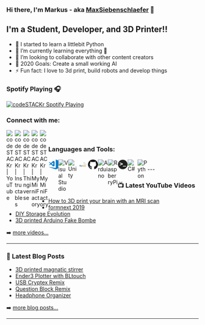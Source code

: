### Hi there, I'm Markus - aka [MaxSiebenschlaefer][youtube] 👋


## I'm a Student, Developer, and 3D Printer!!

- 🔭 I started to learn a littlebit Python
- 🌱 I’m currently learning everything 🤣
- 👯 I’m looking to collaborate with other content creators
- 🥅 2020 Goals: Create a small working AI
- ⚡ Fun fact: I love to 3d print, build robots and develop things

### Spotify Playing 🎧

[<img src="https://now-playing-codestackr.vercel.app/api/spotify-playing" alt="codeSTACKr Spotify Playing" width="350" />](https://open.spotify.com/playlist/6RJmanQFjl9D89RQfyLByD?si=s2g8fJKSRbu6qQ1pR7hILw)

### Connect with me:

[<img align="left" alt="codeSTACKr | YouTube" width="22px" src="https://www.gruensteinhof.de/logo/youtube.png" />][youtube]
[<img align="left" alt="codeSTACKr | Instructables" width="22px" src="https://www.instructables.com/assets/img/instructables-logo-v2.png" />][instructables]
[<img align="left" alt="codeSTACKr | Thingiverse" width="22px" src="https://files.cults3d.com/uploaders/14044687/illustration-file/01730ffa-6c92-4835-94d7-caa4177a236f/Thingiverse_large.png" />][thingiverse]
[<img align="left" alt="codeSTACKr | MyMiniFactory" width="22px" src="https://encrypted-tbn0.gstatic.com/images?q=tbn%3AANd9GcSVVB0VXX9uS1OIWTH4uYrtGqqx_kI3yK9MbQ&usqp=CAU" />][myminifactory]
[<img align="left" alt="codeSTACKr | MyMiniFactory" width="22px" src="https://pbs.twimg.com/profile_images/378800000509674306/abac759daf6b662ba7fbd7112f9db559_400x400.png" />][cults]

<br />

### Languages and Tools:

<img align="left" alt="Visual Studio Code" width="26px" src="https://raw.githubusercontent.com/github/explore/80688e429a7d4ef2fca1e82350fe8e3517d3494d/topics/visual-studio-code/visual-studio-code.png" />
<img align="left" alt="Visual Studio" width="26px" src="https://upload.wikimedia.org/wikipedia/commons/thumb/c/cd/Visual_Studio_2017_Logo.svg/1200px-Visual_Studio_2017_Logo.svg.png" />
<img align="left" alt="Unity" width="26px" src="https://unity3d.com/profiles/unity3d/themes/unity/images/pages/branding_trademarks/unity-tab-square-black.png" />
<img align="left" alt="MySQL" width="26px" src="https://raw.githubusercontent.com/github/explore/80688e429a7d4ef2fca1e82350fe8e3517d3494d/topics/mysql/mysql.png" />
<img align="left" alt="GitHub" width="26px" src="https://raw.githubusercontent.com/github/explore/78df643247d429f6cc873026c0622819ad797942/topics/github/github.png" />
<img align="left" alt="Arduino" width="26px" src="https://www.heise.de/download/media/arduino-ide-84057/arduino-logo_1-1-30.png" />
<img align="left" alt="RaspberryPi" width="26px" src="https://i.pinimg.com/originals/6e/de/a8/6edea84dffc69d2c190c427be484143c.png" />
<img align="left" alt="Terminal" width="26px" src="https://raw.githubusercontent.com/github/explore/80688e429a7d4ef2fca1e82350fe8e3517d3494d/topics/terminal/terminal.png" />
<img align="left" alt="C#" width="26px" src="https://pluralsight.imgix.net/paths/path-icons/csharp-e7b8fcd4ce.png" />
<img align="left" alt="Python" width="26px" src="https://upload.wikimedia.org/wikipedia/commons/thumb/c/c3/Python-logo-notext.svg/600px-Python-logo-notext.svg.png" />

<br />
---

### 📺 Latest YouTube Videos

<!-- YOUTUBE:START -->
- [How to 3D print your brain with an MRI scan](https://www.youtube.com/watch?v=b8GYitFu2OY&t)
- [formnext 2019](https://www.youtube.com/watch?v=WduKcFMHBxM)
- [DIY Storage Evolution](https://www.youtube.com/watch?v=Id1-tjftRHc&t)
- [3D printed Arduino Fake Bombe](https://www.youtube.com/watch?v=K47BuDPVzD0&t)
<!-- YOUTUBE:END -->

➡️ [more videos...][youtube]

---

### 📕 Latest Blog Posts

<!-- BLOG-POST-LIST:START -->
- [3D printed magnatic stirrer](https://www.instructables.com/3D-Printed-Magnatic-Stirrer/)
- [Ender3 Plotter with BLtouch](https://www.instructables.com/Ender-3-Plotter-With-BLtouch-Remix/)
- [USB Cryptex Remix](https://www.instructables.com/USB-Cryptex-Remix/)
- [Question Block Remix](https://www.instructables.com/Question-Block-Remix/)
- [Headphone Organizer](https://www.instructables.com/HeadphoneholderSilly-Solution/)
<!-- BLOG-POST-LIST:END -->

➡️ [more blog posts...](https://codestackr.com)

---



[youtube]: https://www.youtube.com/channel/UCKLloFoVPy84dioQ_5BPWQw
[thingiverse]: https://www.thingiverse.com/threed_designer/designs
[myminifactory]: https://www.myminifactory.com/users/threeD_Designer
[instructables]: https://www.instructables.com/member/Max%20Siebenschl%C3%A4fer/instructables/
[twitch]: https://www.twitch.tv/maxsiebenschlaefer
[cults]: https://cults3d.com/en/users/maxsiebenschlaefer13/creations
